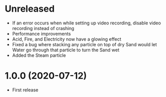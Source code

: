 # Unreleased
* If an error occurs when while setting up video recording, disable video recording instead of crashing
* Performance improvements
* Acid, Fire, and Electricity now have a glowing effect
* Fixed a bug where stacking any particle on top of dry Sand would let Water go through that particle to turn the Sand wet
* Added the Steam particle

# 1.0.0 (2020-07-12)
* First release
